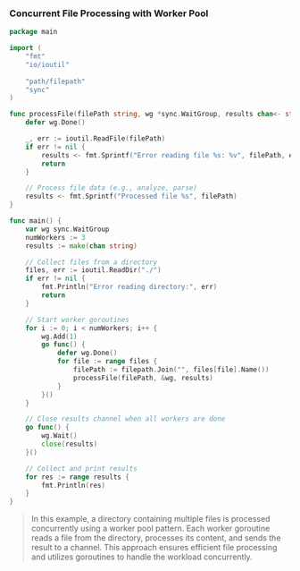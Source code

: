 ### Concurrent File Processing with Worker Pool

```go
package main

import (
	"fmt"
	"io/ioutil"
	
	"path/filepath"
	"sync"
)

func processFile(filePath string, wg *sync.WaitGroup, results chan<- string) {
	defer wg.Done()

	_, err := ioutil.ReadFile(filePath)
	if err != nil {
		results <- fmt.Sprintf("Error reading file %s: %v", filePath, err)
		return
	}

	// Process file data (e.g., analyze, parse)
	results <- fmt.Sprintf("Processed file %s", filePath)
}

func main() {
	var wg sync.WaitGroup
	numWorkers := 3
	results := make(chan string)

	// Collect files from a directory
	files, err := ioutil.ReadDir("./")
	if err != nil {
		fmt.Println("Error reading directory:", err)
		return
	}

	// Start worker goroutines
	for i := 0; i < numWorkers; i++ {
		wg.Add(1)
		go func() {
			defer wg.Done()
			for file := range files {
				filePath := filepath.Join("", files[file].Name())
				processFile(filePath, &wg, results)
			}
		}()
	}

	// Close results channel when all workers are done
	go func() {
		wg.Wait()
		close(results)
	}()

	// Collect and print results
	for res := range results {
		fmt.Println(res)
	}
}

```

> In this example, a directory containing multiple files is processed concurrently using a worker pool pattern. Each worker goroutine reads a file from the directory, processes its content, and sends the result to a channel. This approach ensures efficient file processing and utilizes goroutines to handle the workload concurrently.